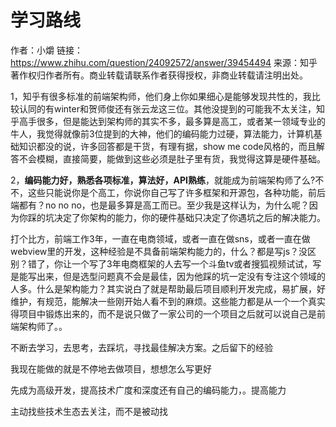 # 学习路线

作者：小爝
链接：https://www.zhihu.com/question/24092572/answer/39454494
来源：知乎
著作权归作者所有。商业转载请联系作者获得授权，非商业转载请注明出处。



1，知乎有很多标准的前端架构师，他们身上你如果细心是能够发现共性的，我比较认同的有winter和贺师俊还有张云龙这三位。其他没提到的可能我不太关注，知乎高手很多，但是能达到架构师的其实不多，最多算是高工，或者某一领域专业的牛人，我觉得就像前3位提到的大神，他们的编码能力过硬，算法能力，计算机基础知识都没的说，许多回答都是干货，有理有据，show me code风格的，而且解答不会模糊，直接简要，能做到这些必须是肚子里有货，我觉得这算是硬件基础。

2，**编码能力好，熟悉各项标准，算法好，API熟练**，就能成为前端架构师了么?不不，这些只能说你是个高工，你说你自己写了许多框架和开源包，各种功能，前后端都有？no no no，也是最多算是高工而已。至少我是这样认为，为什么呢？因为你踩的坑决定了你架构的能力，你的硬件基础只决定了你遇坑之后的解决能力。

打个比方，前端工作3年，一直在电商领域，或者一直在做sns，或者一直在做webview里的开发，这种经验是不具备前端架构能力的，什么？都是写js？没区别？错了，你让一个写了3年电商框架的人去写一个斗鱼tv或者搜狐视频试试，写是能写出来，但是选型问题真不会是最佳，因为他踩的坑一定没有专注这个领域的人多。什么是架构能力？其实说白了就是帮助最后项目顺利开发完成，易扩展，好维护，有规范，能解决一些刚开始人看不到的麻烦。这些能力都是从一个一个真实得项目中锻炼出来的，而不是说只做了一家公司的一个项目之后就可以说自己是前端架构师了。。





不断去学习，去思考，去踩坑，寻找最佳解决方案。之后留下的经验



我现在能做的就是不停地去做项目，想想怎么写更好

先成为高级开发，提高技术广度和深度还有自己的编码能力，。提高能力

主动找些技术生态去关注，而不是被动找



